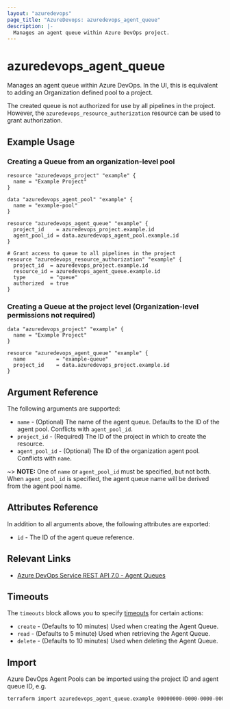 ```yaml
---
layout: "azuredevops"
page_title: "AzureDevops: azuredevops_agent_queue"
description: |-
  Manages an agent queue within Azure DevOps project.
---
```


# azuredevops_agent_queue

Manages an agent queue within Azure DevOps. In the UI, this is equivalent to adding an
Organization defined pool to a project.

The created queue is not authorized for use by all pipelines in the project. However,
the `azuredevops_resource_authorization` resource can be used to grant authorization.

## Example Usage

### Creating a Queue from an organization-level pool

```hcl
resource "azuredevops_project" "example" {
  name = "Example Project"
}

data "azuredevops_agent_pool" "example" {
  name = "example-pool"
}

resource "azuredevops_agent_queue" "example" {
  project_id    = azuredevops_project.example.id
  agent_pool_id = data.azuredevops_agent_pool.example.id
}

# Grant access to queue to all pipelines in the project
resource "azuredevops_resource_authorization" "example" {
  project_id  = azuredevops_project.example.id
  resource_id = azuredevops_agent_queue.example.id
  type        = "queue"
  authorized  = true
}
```

### Creating a Queue at the project level (Organization-level permissions not required)

```hcl
data "azuredevops_project" "example" {
  name = "Example Project"
}

resource "azuredevops_agent_queue" "example" {
  name          = "example-queue"
  project_id    = data.azuredevops_project.example.id
}
```

## Argument Reference

The following arguments are supported:

- `name` - (Optional) The name of the agent queue. Defaults to the ID of the agent pool. Conflicts with `agent_pool_id`.
- `project_id` - (Required) The ID of the project in which to create the resource.
- `agent_pool_id` - (Optional) The ID of the organization agent pool. Conflicts with `name`.

~> **NOTE:**
    One of `name` or `agent_pool_id` must be specified, but not both.
    When `agent_pool_id` is specified, the agent queue name will be derived from the agent pool name.

## Attributes Reference

In addition to all arguments above, the following attributes are exported:

- `id` - The ID of the agent queue reference.

## Relevant Links

- [Azure DevOps Service REST API 7.0 - Agent Queues](https://docs.microsoft.com/en-us/rest/api/azure/devops/distributedtask/queues?view=azure-devops-rest-7.0)

## Timeouts

The `timeouts` block allows you to specify [timeouts](https://developer.hashicorp.com/terraform/language/resources/syntax#operation-timeouts) for certain actions:

* `create` - (Defaults to 10 minutes) Used when creating the Agent Queue.
* `read` - (Defaults to 5 minute) Used when retrieving the Agent Queue.
* `delete` - (Defaults to 10 minutes) Used when deleting the Agent Queue.

## Import

Azure DevOps Agent Pools can be imported using the project ID and agent queue ID, e.g.

```sh
terraform import azuredevops_agent_queue.example 00000000-0000-0000-0000-000000000000/0
```
